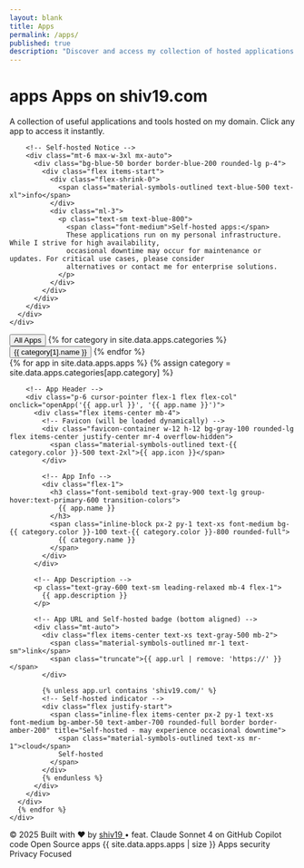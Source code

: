 ```yaml
---
layout: blank
title: Apps
permalink: /apps/
published: true
description: "Discover and access my collection of hosted applications and tools"
---
```


<div class="min-h-screen bg-gradient-to-br from-gray-50 to-gray-100">
  <!-- Header Section -->
  <div class="bg-white shadow-sm border-b">
    <div class="max-w-7xl mx-auto px-4 sm:px-6 lg:px-8 py-8">
      <div class="text-center">
        <h1 class="text-4xl font-bold text-gray-900 mb-4">
          <span class="material-symbols-outlined text-5xl align-middle mr-3 text-primary-600">apps</span>
          Apps on shiv19.com
        </h1>
        <p class="text-xl text-gray-600 max-w-2xl mx-auto">
          A collection of useful applications and tools hosted on my domain. Click any app to access it instantly.
        </p>

        <!-- Self-hosted Notice -->
        <div class="mt-6 max-w-3xl mx-auto">
          <div class="bg-blue-50 border border-blue-200 rounded-lg p-4">
            <div class="flex items-start">
              <div class="flex-shrink-0">
                <span class="material-symbols-outlined text-blue-500 text-xl">info</span>
              </div>
              <div class="ml-3">
                <p class="text-sm text-blue-800">
                  <span class="font-medium">Self-hosted apps:</span>
                  These applications run on my personal infrastructure. While I strive for high availability,
                  occasional downtime may occur for maintenance or updates. For critical use cases, please consider
                  alternatives or contact me for enterprise solutions.
                </p>
              </div>
            </div>
          </div>
        </div>
      </div>
    </div>
  </div>

  <!-- Category Filter -->
  <div class="max-w-7xl mx-auto px-4 sm:px-6 lg:px-8 py-6">
    <div class="flex flex-wrap justify-center gap-2" id="category-filters">
      <button class="category-filter active px-4 py-2 rounded-full text-sm font-medium transition-all duration-200" data-category="all">
        All Apps
      </button>
      {% for category in site.data.apps.categories %}
      <button class="category-filter px-4 py-2 rounded-full text-sm font-medium transition-all duration-200" data-category="{{ category[0] }}">
        {{ category[1].name }}
      </button>
      {% endfor %}
    </div>
  </div>

  <!-- Apps Grid -->
  <div class="max-w-7xl mx-auto px-4 sm:px-6 lg:px-8 pb-12">
    <div class="grid grid-cols-1 md:grid-cols-2 lg:grid-cols-3 xl:grid-cols-4 gap-6" id="apps-grid">
      {% for app in site.data.apps.apps %}
      {% assign category = site.data.apps.categories[app.category] %}
      <div class="app-card group bg-white rounded-xl shadow-sm hover:shadow-lg transition-all duration-300 transform hover:-translate-y-1 border border-gray-200 overflow-hidden flex flex-col h-full"
           data-category="{{ app.category }}"
           data-url="{{ app.url }}">

        <!-- App Header -->
        <div class="p-6 cursor-pointer flex-1 flex flex-col" onclick="openApp('{{ app.url }}', '{{ app.name }}')">
          <div class="flex items-center mb-4">
            <!-- Favicon (will be loaded dynamically) -->
            <div class="favicon-container w-12 h-12 bg-gray-100 rounded-lg flex items-center justify-center mr-4 overflow-hidden">
              <span class="material-symbols-outlined text-{{ category.color }}-500 text-2xl">{{ app.icon }}</span>
            </div>

            <!-- App Info -->
            <div class="flex-1">
              <h3 class="font-semibold text-gray-900 text-lg group-hover:text-primary-600 transition-colors">
                {{ app.name }}
              </h3>
              <span class="inline-block px-2 py-1 text-xs font-medium bg-{{ category.color }}-100 text-{{ category.color }}-800 rounded-full">
                {{ category.name }}
              </span>
            </div>
          </div>

          <!-- App Description -->
          <p class="text-gray-600 text-sm leading-relaxed mb-4 flex-1">
            {{ app.description }}
          </p>

          <!-- App URL and Self-hosted badge (bottom aligned) -->
          <div class="mt-auto">
            <div class="flex items-center text-xs text-gray-500 mb-2">
              <span class="material-symbols-outlined mr-1 text-sm">link</span>
              <span class="truncate">{{ app.url | remove: 'https://' }}</span>
            </div>

            {% unless app.url contains 'shiv19.com/' %}
            <!-- Self-hosted indicator -->
            <div class="flex justify-start">
              <span class="inline-flex items-center px-2 py-1 text-xs font-medium bg-amber-50 text-amber-700 rounded-full border border-amber-200" title="Self-hosted - may experience occasional downtime">
                <span class="material-symbols-outlined text-xs mr-1">cloud</span>
                Self-hosted
              </span>
            </div>
            {% endunless %}
          </div>
        </div>
      </div>
      {% endfor %}
    </div>
  </div>

  <!-- Footer -->
  <footer class="bg-white border-t border-gray-200 mt-12">
    <div class="max-w-7xl mx-auto px-4 sm:px-6 lg:px-8 py-8">
      <div class="text-center">
        <div class="flex items-center justify-center mb-4">
          <span class="text-gray-600 text-sm">
            © 2025 Built with
            <span class="text-red-500 mx-1">♥</span>
            by
            <a href="https://github.com/shiv19" target="_blank" rel="noopener noreferrer" class="text-primary-600 hover:text-primary-700 font-medium">
              shiv19
            </a>
            <span class="mx-2 text-gray-400">•</span>
            feat.
            <span class="font-medium">Claude Sonnet 4</span>
            on
            <span class="text-gray-700 font-medium">GitHub Copilot</span>
          </span>
        </div>
        <div class="flex items-center justify-center space-x-4 text-sm text-gray-500">
          <span class="flex items-center">
            <span class="material-symbols-outlined text-sm mr-1">code</span>
            Open Source
          </span>
          <span class="flex items-center">
            <span class="material-symbols-outlined text-sm mr-1">apps</span>
            {{ site.data.apps.apps | size }} Apps
          </span>
          <span class="flex items-center">
            <span class="material-symbols-outlined text-sm mr-1">security</span>
            Privacy Focused
          </span>
        </div>
      </div>
    </div>
  </footer>
</div>

<!-- Simple App Management Script -->
<script>
// App launcher function
function openApp(url, name) {
  window.open(url, '_blank', 'noopener,noreferrer');
}

// Category filtering
document.addEventListener('DOMContentLoaded', () => {
  // Setup category filters
  document.querySelectorAll('.category-filter').forEach(filter => {
    filter.addEventListener('click', (e) => {
      filterApps(e.target.dataset.category);
      // Update active filter
      document.querySelectorAll('.category-filter').forEach(f => f.classList.remove('active'));
      e.target.classList.add('active');
    });
  });

  // Filter function
  function filterApps(category) {
    document.querySelectorAll('.app-card').forEach(card => {
      if (category === 'all' || card.dataset.category === category) {
        card.style.display = 'block';
      } else {
        card.style.display = 'none';
      }
    });
  }

  // Style filter buttons
  const style = document.createElement('style');
  style.textContent = `
    .category-filter {
      background: #f3f4f6;
      color: #6b7280;
      border: 1px solid #e5e7eb;
    }
    .category-filter:hover {
      background: #e5e7eb;
      transform: translateY(-1px);
    }
    .category-filter.active {
      background: #0ea5e9;
      color: white;
      border-color: #0ea5e9;
    }
  `;
  document.head.appendChild(style);
});
</script>
